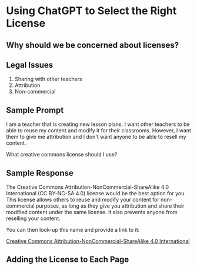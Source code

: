 # Using ChatGPT to Select the Right License

## Why should we be concerned about licenses?

## Legal Issues

1. Sharing with other teachers
2. Attribution
3. Non-commercial

## Sample Prompt

I am a teacher that is creating new lesson plans.  I want other teachers to be able to reuse my content and modify it for their classrooms.  However, I want them to give me attribution and I don't want anyone to be able to resell my content.

What creative commons license should I use?

## Sample Response

The Creative Commons Attribution-NonCommercial-ShareAlike 4.0 International (CC BY-NC-SA 4.0) license would be the best option for you. This license allows others to reuse and modify your content for non-commercial purposes, as long as they give you attribution and share their modified content under the same license. It also prevents anyone from reselling your content.

You can then look-up this name and provide a link to it:

[Creative Commons Attribution-NonCommercial-ShareAlike 4.0 International](https://creativecommons.org/licenses/by-nc-sa/4.0/)

## Adding the License to Each Page



